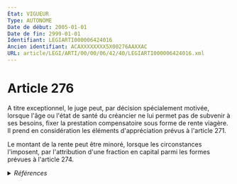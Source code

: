 ```yaml
---
État: VIGUEUR
Type: AUTONOME
Date de début: 2005-01-01
Date de fin: 2999-01-01
Identifiant: LEGIARTI000006424016
Ancien identifiant: ACAXXXXXXXX5X00276AAXXAC
URL: article/LEGI/ARTI/00/00/06/42/40/LEGIARTI000006424016.xml
---
```


<h1>Article 276</h1>

A titre exceptionnel, le juge peut, par décision spécialement motivée, lorsque
l'âge ou l'état de santé du créancier ne lui permet pas de subvenir à ses
besoins, fixer la prestation compensatoire sous forme de rente viagère. Il prend
en considération les éléments d'appréciation prévus à l'article 271.<br />

Le montant de la rente peut être minoré, lorsque les circonstances l'imposent,
par l'attribution d'une fraction en capital parmi les formes prévues à l'article
274.


<details>
  <summary><em>Références</em></summary>

  <h2>Articles faisant référence à l'article</h2>
  
  <ul>
    <li>
      <a href="https://legal.tricoteuses.fr//redirection/LEGIARTI000006423952?vers=git&vers=legifrance">Code civil - article 271 AUTONOME MODIFIE, en vigueur du 2005-01-01 au 2010-11-11</a> CITATION cible
    </li>
    <li>
      <a href="https://legal.tricoteuses.fr//redirection/LEGIARTI000023035844?vers=git&vers=legifrance">Code civil - article 271 AUTONOME VIGUEUR, en vigueur depuis le 2010-11-11</a> CITATION cible
    </li>
    <li>
      <a href="https://legal.tricoteuses.fr//redirection/LEGIARTI000006423982?vers=git&vers=legifrance">Code civil - article 274 AUTONOME VIGUEUR, en vigueur depuis le 2005-01-01</a> CITATION cible
    </li>
    <li>
      <a href="https://legal.tricoteuses.fr//redirection/LEGIARTI000006423951?vers=git&vers=legifrance">Code civil - article 271 AUTONOME MODIFIE, en vigueur du 2000-07-01 au 2005-01-01</a> CITATION cible
    </li>
    <li>
      <a href="https://legal.tricoteuses.fr//redirection/LEGIARTI000006423950?vers=git&vers=legifrance">Code civil - article 271 AUTONOME MODIFIE, en vigueur du 1976-01-01 au 2000-07-01</a> CITATION cible
    </li>
    <li>
      <a href="https://legal.tricoteuses.fr//redirection/LEGIARTI000006284811?vers=git&vers=legifrance">LOI n° 2004-439 du 26 mai 2004 relative au divorce - article 18 ENTIEREMENT_MODIF</a> MODIFICATION cible
    </li>
    <li>
      <a href="https://legal.tricoteuses.fr//redirection/LEGIARTI000006423981?vers=git&vers=legifrance">Code civil - article 274 AUTONOME MODIFIE, en vigueur du 2000-07-01 au 2005-01-01</a> CITATION cible
    </li>
    <li>
      <a href="https://legal.tricoteuses.fr//redirection/LEGIARTI000006423980?vers=git&vers=legifrance">Code civil - article 274 AUTONOME MODIFIE, en vigueur du 1976-01-01 au 2000-07-01</a> CITATION cible
    </li>
  </ul>
  
  <h2>Textes faisant référence à l'article</h2>
  
  <ul>
    <li>
      <a href="https://legal.tricoteuses.fr//redirection/JORFTEXT000000439268?vers=git&vers=legifrance">LOI n° 2004-439 du 26 mai 2004 relative au divorce</a> SPEC_APPLI cible
    </li>
  </ul>
  
  <h2>Références faites par l'article</h2>
  
  <ul>
    <li>
      TXT_SOURCE source Directive 2003-87 CE 2003-10-13 (Parlement et Conseil)
    </li>
    <li>
      1973-01-02 CITATION cible <a href="https://legal.tricoteuses.fr//redirection/LEGIARTI000006756850?vers=git&vers=legifrance">Loi n° 73-5 du 2 janvier 1973 relative au paiement direct de la pension alimentaire. - article 1 AUTONOME ABROGE, en vigueur du 1975-07-12 au 2012-06-01</a>
    </li>
    <li>
      1973-01-02 CITATION cible <a href="https://legal.tricoteuses.fr//redirection/LEGIARTI000006756857?vers=git&vers=legifrance">Loi n° 73-5 du 2 janvier 1973 relative au paiement direct de la pension alimentaire. - article 7-1 AUTONOME ABROGE, en vigueur du 1975-07-12 au 2012-06-01</a>
    </li>
    <li>
      1973-03-01 CITATION cible <a href="https://legal.tricoteuses.fr//redirection/LEGIARTI000006286363?vers=git&vers=legifrance">Décret n°73-216 du 1 mars 1973 pris pour l'application de la loi n° 73-5 du 2 janvier 1973 relative au paiement direct de la pension alimentaire. - article 8 AUTONOME ABROGE, en vigueur du 1976-01-01 au 2012-06-01</a>
    </li>
    <li>
      1975-07-11 CITATION cible <a href="https://legal.tricoteuses.fr//redirection/LEGIARTI000006755989?vers=git&vers=legifrance">Loi n° 75-618 du 11 juillet 1975 RELATIVE AU RECOUVREMENT PUBLIC DES PENSIONS ALIMENTAIRES - article 15 AUTONOME VIGUEUR, en vigueur depuis le 1976-01-01</a>
    </li>
    <li>
      1975-12-30 CITATION cible <a href="https://legal.tricoteuses.fr//redirection/LEGIARTI000006316895?vers=git&vers=legifrance">Loi n° 75-1278 du 30 décembre 1975 DE FINANCES POUR 1976 - article 61 AUTONOME VIGUEUR, en vigueur depuis le 1975-12-31</a>
    </li>
    <li>
      1975-12-31 CITATION cible <a href="https://legal.tricoteuses.fr//redirection/LEGIARTI000006286349?vers=git&vers=legifrance">Décret n°75-1339 du 31 décembre 1975 relatif aux modalités d'application de la loi n° 75-618 du 11 juillet 1975 relative au recouvrement public des pensions alimentaires. - article 22 AUTONOME VIGUEUR, en vigueur depuis le 1976-01-01</a>
    </li>
    <li>
      1984-12-22 CITATION cible <a href="https://legal.tricoteuses.fr//redirection/LEGIARTI000006756849?vers=git&vers=legifrance">Loi n° 84-1171 du 22 décembre 1984 relative à l'intervention des organismes débiteurs des prestations familiales pour le recouvrement des créances alimentaires impayées. - article 9 AUTONOME VIGUEUR, en vigueur depuis le 1984-12-27</a>
    </li>
    <li>
      1985-05-30 CITATION cible <a href="https://legal.tricoteuses.fr//redirection/LEGIARTI000006768582?vers=git&vers=legifrance">Décret n°85-560 du 30 mai 1985 portant application des dispositions législatives relatives à l'allocation de soutien familial et à l'intervention des organismes débiteurs de prestations familiales pour le recouvrement des créances alimentaires impayées. - article 18 AUTONOME ABROGE, en vigueur du 1985-05-31 au 1985-12-21</a>
    </li>
    <li>
      1990-12-29 CITATION cible <a href="https://legal.tricoteuses.fr//redirection/LEGIARTI000006318057?vers=git&vers=legifrance">Loi n° 90-1168 du 29 décembre 1990 de finances pour 1991 - article 128 AUTONOME TRANSFERE, en vigueur du 1990-12-30 au 1993-07-23</a>
    </li>
    <li>
      2000-06-30 CITATION cible <a href="https://legal.tricoteuses.fr//redirection/LEGIARTI000006284650?vers=git&vers=legifrance">Loi n° 2000-596 du 30 juin 2000 relative à la prestation compensatoire en matière de divorce - article 17 AUTONOME VIGUEUR, en vigueur depuis le 2000-07-01</a>
    </li>
    <li>
      2004-05-26 SPEC_APPLI source <a href="https://legal.tricoteuses.fr//redirection/JORFTEXT000000439268?vers=git&vers=legifrance">LOI n° 2004-439 du 26 mai 2004 relative au divorce</a>
    </li>
    <li>
      2004-05-26 MODIFICATION source <a href="https://legal.tricoteuses.fr//redirection/LEGIARTI000006284811?vers=git&vers=legifrance">LOI n° 2004-439 du 26 mai 2004 relative au divorce - article 18 ENTIEREMENT_MODIF</a>
    </li>
    <li>
      2004-05-26 CITATION cible <a href="https://legal.tricoteuses.fr//redirection/LEGIARTI000030254067?vers=git&vers=legifrance">Loi n° 2004-439 du 26 mai 2004 relative au divorce (1). - article 33 AUTONOME VIGUEUR, en vigueur depuis le 2015-02-18</a>
    </li>
    <li>
      2999-01-01 CITATION source <a href="https://legal.tricoteuses.fr//redirection/LEGIARTI000006423950?vers=git&vers=legifrance">Code civil - article 271 AUTONOME MODIFIE, en vigueur du 1976-01-01 au 2000-07-01</a>
    </li>
    <li>
      2999-01-01 CITATION source <a href="https://legal.tricoteuses.fr//redirection/LEGIARTI000006423980?vers=git&vers=legifrance">Code civil - article 274 AUTONOME MODIFIE, en vigueur du 1976-01-01 au 2000-07-01</a>
    </li>
    <li>
      2999-01-01 CITATION cible <a href="https://legal.tricoteuses.fr//redirection/LEGIARTI000036390283?vers=git&vers=legifrance">Code de la sécurité sociale - article L136-2 AUTONOME MODIFIE, en vigueur du 2018-01-01 au 2018-09-01</a>
    </li>
    <li>
      2999-01-01 CITATION cible <a href="https://legal.tricoteuses.fr//redirection/LEGIARTI000006743450?vers=git&vers=legifrance">Code de la sécurité sociale - article L581-3 AUTONOME VIGUEUR, en vigueur depuis le 1985-12-21</a>
    </li>
    <li>
      2999-01-01 CITATION cible <a href="https://legal.tricoteuses.fr//redirection/LEGIARTI000006750786?vers=git&vers=legifrance">Code de la sécurité sociale - article R581-9 AUTONOME VIGUEUR, en vigueur depuis le 1985-12-21</a>
    </li>
    <li>
      2999-01-01 CITATION cible <a href="https://legal.tricoteuses.fr//redirection/LEGIARTI000021504233?vers=git&vers=legifrance">Code de procédure civile - article 1136-2 AUTONOME MODIFIE, en vigueur du 2010-01-01 au 2011-09-03</a>
    </li>
    <li>
      2999-01-01 CITATION cible <a href="https://legal.tricoteuses.fr//redirection/LEGIARTI000006410721?vers=git&vers=legifrance">Code de procédure civile - article 465-1 AUTONOME VIGUEUR, en vigueur depuis le 1986-01-01</a>
    </li>
    <li>
      2999-01-01 CITATION cible <a href="https://legal.tricoteuses.fr//redirection/LEGIARTI000041398600?vers=git&vers=legifrance">Code des procédures civiles d'exécution - article L161-3 AUTONOME VIGUEUR, en vigueur depuis le 2019-12-28</a>
    </li>
    <li>
      2999-01-01 CITATION cible <a href="https://legal.tricoteuses.fr//redirection/LEGIARTI000044629357?vers=git&vers=legifrance">Code des procédures civiles d'exécution - article L213-1 AUTONOME VIGUEUR, en vigueur depuis le 2021-12-25</a>
    </li>
    <li>
      2999-01-01 CITATION cible <a href="https://legal.tricoteuses.fr//redirection/LEGIARTI000042907661?vers=git&vers=legifrance">Code général des impôts - article 1133 ter AUTONOME VIGUEUR, en vigueur depuis le 2020-12-31</a>
    </li>
    <li>
      2999-01-01 CITATION cible <a href="https://legal.tricoteuses.fr//redirection/LEGIARTI000050079659?vers=git&vers=legifrance">Code général des impôts - article 156 AUTONOME VIGUEUR, en vigueur depuis le 2024-08-08</a>
    </li>
    <li>
      2999-01-01 CITATION cible <a href="https://legal.tricoteuses.fr//redirection/LEGIARTI000042907654?vers=git&vers=legifrance">Code général des impôts - article 199 octodecies AUTONOME VIGUEUR, en vigueur depuis le 2020-12-31</a>
    </li>
    <li>
      2999-01-01 CITATION cible <a href="https://legal.tricoteuses.fr//redirection/LEGIARTI000042907576?vers=git&vers=legifrance">Code général des impôts - article 80 quater AUTONOME VIGUEUR, en vigueur depuis le 2020-12-31</a>
    </li>
    <li>
      CODIFICATION source Loi 1803-03-14
    </li>
  </ul>
</details>
